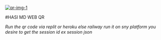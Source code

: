 <a href="https://imgbb.com/"><img src="https://i.ibb.co/PNDZJyT/qr-img-1.png" alt="qr-img-1" border="0"></a>

#HASI MD WEB QR

*Run the qr code via replit or heroku else railway run it on sny platform you desire to get the session id ex session json*


